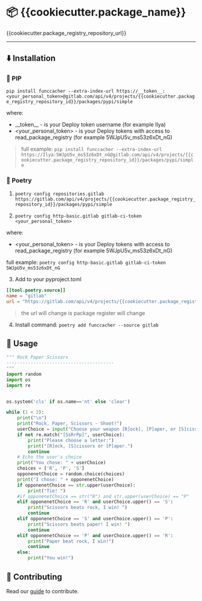 # :package: {{cookiecutter.package_name}}

{{cookiecutter.package_registry_repository_url}}

---

## :arrow_down: Installation

### :snake: PIP

`pip install funccacher --extra-index-url https://__token__:<your_personal_token>@gitlab.com/api/v4/projects/{{cookiecutter.package_registry_repository_id}}/packages/pypi/simple`

where:

- \_\_token\_\_ - is your Deploy token username (for example Ilya)
- <your_personal_token> - is your Deploy tokens with access to
  read_package_registry (for example 5WJpU5v_ms53z6xDt_nG)

> full example:
> `pip install funccacher --extra-index-url https://Ilya:5WJpU5v_ms53z6xDt_nG@gitlab.com/api/v4/projects/{{cookiecutter.package_registry_repository_id}}/packages/pypi/simple`

### :honey_pot: Poetry

1. `poetry config repositories.gitlab https://gitlab.com/api/v4/projects/{{cookiecutter.package_registry_repository_id}}/packages/pypi/simple`

2. `poetry config http-basic.gitlab gitlab-ci-token <your_personal_token>`

where:

- <your_personal_token> - is your Deploy tokens with access to
  read_package_registry (for example 5WJpU5v_ms53z6xDt_nG)

full example:
`poetry config http-basic.gitlab gitlab-ci-token 5WJpU5v_ms53z6xDt_nG`

3. Add to your pyproject.toml

```toml
[[tool.poetry.source]]
name = "gitlab"
url = "https://gitlab.com/api/v4/projects/{{cookiecutter.package_registry_repository_id}}/packages/pypi/simple/"
```

> the url will change is package register will change

4. Install command: `poetry add funccacher --source gitlab`

## :cake: Usage

```python
""" Rock Paper Scissors
----------------------------------------
"""
import random
import os
import re


os.system('cls' if os.name=='nt' else 'clear')

while (1 < 2):
    print("\n")
    print("Rock, Paper, Scissors - Shoot!")
    userChoice = input("Choose your weapon [R]ock], [P]aper, or [S]cissors: ")
    if not re.match("[SsRrPp]", userChoice):
        print("Please choose a letter:")
        print("[R]ock, [S]cissors or [P]aper.")
        continue
    # Echo the user's choice
    print("You chose: " + userChoice)
    choices = ['R', 'P', 'S']
    opponenetChoice = random.choice(choices)
    print("I chose: " + opponenetChoice)
    if opponenetChoice == str.upper(userChoice):
        print("Tie! ")
    #if opponenetChoice == str("R") and str.upper(userChoice) == "P"
    elif opponenetChoice == 'R' and userChoice.upper() == 'S':
        print("Scissors beats rock, I win! ")
        continue
    elif opponenetChoice == 'S' and userChoice.upper() == 'P':
        print("Scissors beats paper! I win! ")
        continue
    elif opponenetChoice == 'P' and userChoice.upper() == 'R':
        print("Paper beat rock, I win!")
        continue
    else:
        print("You win!")
```

## :tophat: Contributing

Read our [guide](CONTRIBUTING.md) to contribute.
